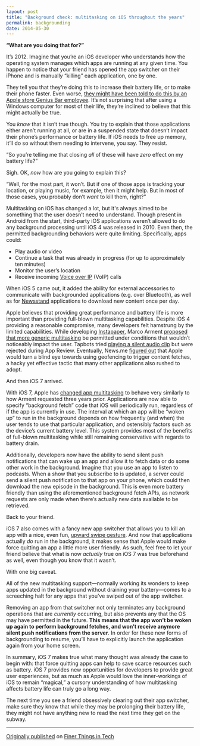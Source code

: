 ```yaml
---
layout: post
title: "Background check: multitasking on iOS throughout the years"
permalink: backgrounding
date: 2014-05-30
---
```


**“What are you doing that for?”**

It’s 2012. Imagine that you’re an iOS developer who understands how the operating system manages which apps are running at any given time. You happen to notice that your friend has opened the app switcher on their iPhone and is manually “killing” each application, one by one.

They tell you that they’re doing this to increase their battery life, or to make their phone faster. Even worse, [they might have been told to do this by an Apple store Genius Bar employee](http://daringfireball.net/2012/01/ios_multitasking). It’s not surprising that after using a Windows computer for most of their life, they’re inclined to believe that this might actually be true.

You *know* that it isn’t true though. You try to explain that those applications either aren’t running at all, or are in a suspended state that doesn’t impact their phone’s performance or battery life. If iOS needs to free up memory, it’ll do so without them needing to intervene, you say. They resist.

“So you’re telling me that closing *all* of these will have *zero* effect on my battery life?”

Sigh. OK, *now* how are you going to explain this?

“Well, for the most part, it won’t. But if one of those apps is tracking your location, or playing music, for example, then it might help. But in most of those cases, you probably don’t *want* to kill them, right?”

Multitasking on iOS has changed a lot, but it's always aimed to be something that the user doesn’t need to understand. Though present in Android from the start, third-party iOS applications weren’t allowed to do any background processing until iOS 4 was released in 2010. Even then, the permitted backgrounding behaviors were quite limiting. Specifically, apps could:

* Play audio or video
* Continue a task that was already in progress (for up to approximately ten minutes)
* Monitor the user’s location
* Receive incoming [Voice over IP](http://en.wikipedia.org/wiki/Voice_over_IP) (VoIP) calls

When iOS 5 came out, it added the ability for external accessories to communicate with backgrounded applications (e.g. over Bluetooth), as well as for [Newsstand](http://en.wikipedia.org/wiki/Newsstand_(application)) applications to download new content once per day.

Apple believes that providing great performance and battery life is more important than providing full-blown multitasking capabilities. Despite iOS 4 providing a reasonable compromise, many developers felt hamstrung by the limited capabilities. While developing [Instapaper](http://www.instapaper.com/), Marco Arment [proposed that more generic multitasking](http://www.marco.org/2010/06/10/iphone-multitasking-and-background-updating) be permitted under conditions that wouldn’t noticeably impact the user. Tapbots tried [playing a silent audio clip](http://tapbots.com/blog/pastebot/pastebot-music-in-background) but were rejected during App Review. Eventually, News.me [figured out](http://blog.news.me/post/21643399885/introducing-paper-boy-automatically-download-your-news) that Apple would turn a blind eye towards using geofencing to trigger content fetches, a hacky yet effective tactic that many other applications also rushed to adopt.

And then iOS 7 arrived.

With iOS 7, Apple has [changed app multitasking](http://www.objc.io/issue-5/multitasking.html) to behave very similarly to how Arment requested three years prior. Applications are now able to specify “background fetch” code that iOS will periodically run, regardless of if the app is currently in use. The interval at which an app will be “woken up” to run in the background depends on how frequently (and when) the user tends to use that particular application, and ostensibly factors such as the device’s current battery level. This system provides most of the benefits of full-blown multitasking while still remaining conservative with regards to battery drain.

Additionally, developers now have the ability to send silent push notifications that can wake up an app and allow it to fetch data or do some other work in the background. Imagine that you use an app to listen to podcasts. When a show that you subscribe to is updated, a server could send a silent push notification to that app on your phone, which could then download the new episode in the background. This is even more battery friendly than using the aforementioned background fetch APIs, as network requests are only made when there’s actually new data available to be retrieved.

Back to your friend.

iOS 7 also comes with a fancy new app switcher that allows you to kill an app with a nice, even fun, [upward swipe gesture](http://www.imore.com/how-kill-force-quit-apps-ios-7). And now that applications actually *do* run in the background, it makes sense that Apple would make force quitting an app a little more user friendly. As such, feel free to let your friend believe that what is now *actually* true on iOS 7 was true beforehand as well, even though you know that it wasn’t.

With one big caveat.

All of the new multitasking support—normally working its wonders to keep apps updated in the background without draining your battery—comes to a screeching halt for any apps that you’ve swiped out of the app switcher.

Removing an app from that switcher not only terminates any background operations that are *currently* occurring, but also prevents any that the OS may have permitted in the future. **This means that the app won’t be woken up again to perform background fetches, and won’t receive anymore silent push notifications from the server**. In order for these new forms of backgrounding to resume, you’ll have to explicitly launch the application again from your home screen.

In summary, iOS 7 makes true what many thought was already the case to begin with: that force quitting apps can help to save scarce resources such as battery. iOS 7 provides new opportunities for developers to provide great user experiences, but as much as Apple would love the inner-workings of iOS to remain “magical,” a cursory understanding of how multitasking affects battery life can truly go a long way.

The next time you see a friend obsessively clearing out their app switcher, make sure they know that while they may be prolonging their battery life, they might not have anything new to read the next time they get on the subway.

---

[Originally published](http://finertech.com/2014/05/30/featuredios-7-background-multitasking-killing-apps/) on [Finer Things in Tech](http://finertech.com)
